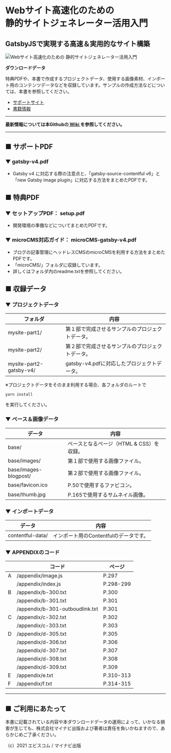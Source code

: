 # Webサイト高速化のための <br>静的サイトジェネレーター活用入門

## GatsbyJSで実現する高速＆実用的なサイト構築

![Webサイト高速化のための 静的サイトジェネレーター活用入門](https://ebisu.com/github/gatsbyjs-book.jpg)

**ダウンロードデータ**

特典PDFや、本書で作成するプロジェクトデータ、使用する画像素材、インポート用のコンテンツデータなどを収録しています。サンプルの作成方法などについては、本書を参照してください。

* [サポートサイト](https://book.mynavi.jp/supportsite/detail/9784839973001.html) 
* [書籍情報](https://ebisu.com/gatsbyjs-book/)


---

**最新情報については本Githubの[ Wiki ](https://github.com/ebisucom/gatsbyjs-book/wiki)を参照してください。**

---

## ■ サポートPDF

### ▼ gatsby-v4.pdf

* Gatsby v4 に対応する際の注意点と、「gatsby-source-contentful v6」と「new Gatsby image plugin」に対応する方法をまとめたPDFです。



## ■ 特典PDF

### ▼ セットアップPDF： setup.pdf

* 開発環境の準備などについてまとめたPDFです。


### ▼ microCMS対応ガイド： microCMS-gatsby-v4.pdf

* ブログの記事管理にヘッドレスCMSのmicroCMSを利用する方法をまとめたPDFです。
* 「microCMS/」フォルダに収録しています。
* 詳しくはフォルダ内のreadme.txtを参照してください。



## ■ 収録データ

### ▼ プロジェクトデータ

フォルダ      | 内容 
------------- | -----
mysite-part1/ | 第１部で完成させるサンプルのプロジェクトデータ。
mysite-part2/ | 第２部で完成させるサンプルのプロジェクトデータ。
mysite-part2-gatsby-v4/ | gatsby-v4.pdfに対応したプロジェクトデータ。




※プロジェクトデータをそのまま利用する場合、各フォルダのルートで

```
yarn install
```

を実行してください。


### ▼ ベース＆画像データ

データ                | 内容 
--------------------- | -----
base/                 | ベースとなるページ（HTML & CSS）を収録。
base/images/          | 第１部で使用する画像ファイル。
base/images-blogpost/ | 第２部で使用する画像ファイル。
base/favicon.ico      | P.50で使用するファビコン。
base/thumb.jpg        | P.165で使用するサムネイル画像。


### ▼ インポートデータ

データ                | 内容 
--------------------- | -----
contentful-data/      | インポート用のContentfulのデータです。


### ▼ APPENDIXのコード

|  | コード                          | ページ    |
|--|-------------------------------- | ----------|
|A | /appendix/image.js              | P.297     |
|  | /appendix/index.js              | P.298-299 |
|B | /appendix/b-300.txt             | P.300     |
|  | /appendix/b-301.txt             | P.301     |
|  | /appendix/b-301-outboudlink.txt | P.301     |
|C | /appendix/c-302.txt             | P.302     |
|  | /appendix/c-303.txt             | P.303     |
|D | /appendix/d-305.txt             | P.305     |
|  | /appendix/d-306.txt             | P.306     |
|  | /appendix/d-307.txt             | P.307     |
|  | /appendix/d-308.txt             | P.308     |
|  | /appendix/d-309.txt             | P.309     |
|E | /appendix/e.txt                 | P.310-313 |
|F | /appendix/f.txt                 | P.314-315 |


-----------------------------------------------

## ■ ご利用にあたって

本書に記載されている内容や本ダウンロードデータの運用によって、いかなる損害が生じても、株式会社マイナビ出版および著者は責任を負いかねますので、あらかじめご了承ください。

（c）2021 エビスコム / マイナビ出版
